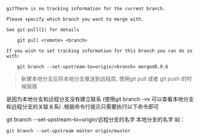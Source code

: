 
~~~
gitThere is no tracking information for the current branch.

Please specify which branch you want to merge with.

See git-pull(1) for details

    git pull <remote> <branch>
    
If you wish to set tracking information for this branch you can do so with:

    git branch --set-upstream-to=origin/<branch> merged0.9.6
~~~

> 新建本地分支后将本地分支推送到远程库, 使用git pull 或者 git push 的时候报错

是因为本地分支和远程分支没有建立联系  (使用git branch -vv  可以查看本地分支和远程分支的关联关系)  .根据命令行提示只需要执行以下命令即可

git branch --set-upstream-to=origin/远程分支的名字 本地分支的名字
如：
~~~
git branch --set-upstream master origin/master
~~~